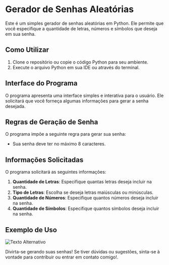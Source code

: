 # Gerador de Senhas Aleatórias

Este é um simples gerador de senhas aleatórias em Python. Ele permite que você especifique a quantidade de letras, números e símbolos que deseja em sua senha.

## Como Utilizar

1. Clone o repositório ou copie o código Python para seu ambiente.
2. Execute o arquivo Python em sua IDE ou através do terminal.

## Interface do Programa

O programa apresenta uma interface simples e interativa para o usuário. Ele solicitará que você forneça algumas informações para gerar a senha desejada.

## Regras de Geração de Senha

O programa impõe a seguinte regra para gerar sua senha:

- Sua senha deve ter no máximo 8 caracteres.

## Informações Solicitadas

O programa solicitará as seguintes informações:

1. **Quantidade de Letras**: Especifique quantas letras deseja incluir na senha.
2. **Tipo de Letras**: Escolha se deseja letras maiúsculas ou minúsculas.
3. **Quantidade de Números**: Especifique quantos números deseja incluir na senha.
4. **Quantidade de Símbolos**: Especifique quantos símbolos deseja incluir na senha.

## Exemplo de Uso

![Texto Alternativo](https://i.imgur.com/IvPTgjS.png)

Divirta-se gerando suas senhas! Se tiver dúvidas ou sugestões, sinta-se à vontade para contribuir ou entrar em contato comigo!.
